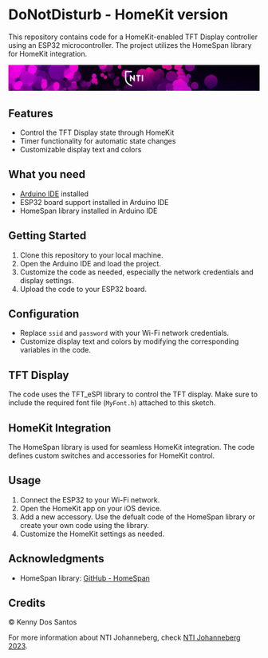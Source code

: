 # DoNotDisturb - HomeKit version

This repository contains code for a HomeKit-enabled TFT Display controller using an ESP32 microcontroller. The project utilizes the HomeSpan library for HomeKit integration.

![NTI Banner](NTIBanner.png)

## Features
- Control the TFT Display state through HomeKit
- Timer functionality for automatic state changes
- Customizable display text and colors

## What you need
- [Arduino IDE](https://www.arduino.cc/en/software) installed
- ESP32 board support installed in Arduino IDE
- HomeSpan library installed in Arduino IDE

## Getting Started
1. Clone this repository to your local machine.
2. Open the Arduino IDE and load the project.
3. Customize the code as needed, especially the network credentials and display settings.
4. Upload the code to your ESP32 board.

## Configuration
- Replace `ssid` and `password` with your Wi-Fi network credentials.
- Customize display text and colors by modifying the corresponding variables in the code.

## TFT Display
The code uses the TFT_eSPI library to control the TFT display. Make sure to include the required font file (`MyFont.h`) attached to this sketch.

## HomeKit Integration
The HomeSpan library is used for seamless HomeKit integration. The code defines custom switches and accessories for HomeKit control.

## Usage
1. Connect the ESP32 to your Wi-Fi network.
2. Open the HomeKit app on your iOS device.
3. Add a new accessory. Use the defualt code of the HomeSpan library or create your own code using the library.
4. Customize the HomeKit settings as needed.

## Acknowledgments
- HomeSpan library: [GitHub - HomeSpan](https://github.com/HomeSpan/HomeSpan)

## Credits
© Kenny Dos Santos

For more information about NTI Johanneberg, check [NTI Johanneberg 2023](https://ntigymnasiet.se/johanneberg/).
